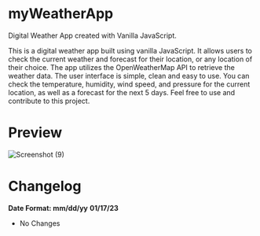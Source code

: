 # myWeatherApp
Digital Weather App created with Vanilla JavaScript.

This is a digital weather app built using vanilla JavaScript. It allows users to check the current weather and forecast for their location, or any location of their choice. The app utilizes the OpenWeatherMap API to retrieve the weather data. The user interface is simple, clean and easy to use. You can check the temperature, humidity, wind speed, and pressure for the current location, as well as a forecast for the next 5 days. Feel free to use and contribute to this project.

# Preview
![Screenshot (9)](https://user-images.githubusercontent.com/73266650/212815532-0fc2a6ae-5873-46f1-b166-3643d38bff7b.png)

# Changelog
**Date Format: mm/dd/yy**
**01/17/23**
- No Changes
